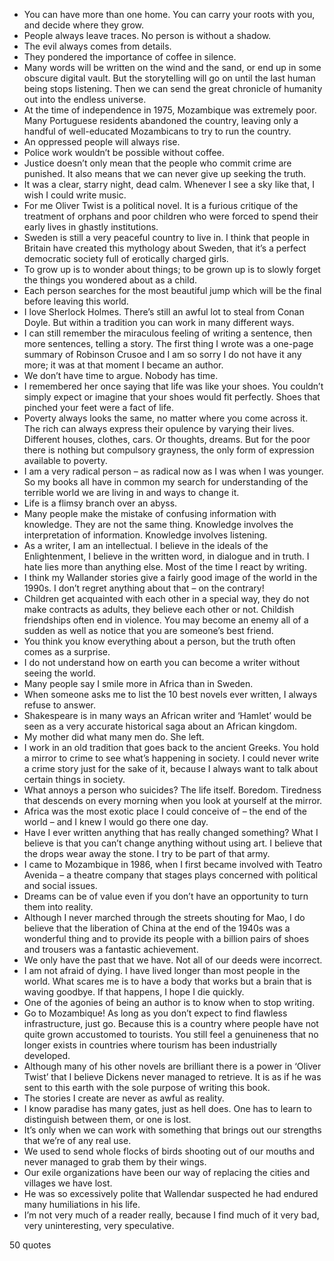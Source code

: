  - You can have more than one home. You can carry your roots with you, and decide where they grow.
 - People always leave traces. No person is without a shadow.
 - The evil always comes from details.
 - They pondered the importance of coffee in silence.
 - Many words will be written on the wind and the sand, or end up in some obscure digital vault. But the storytelling will go on until the last human being stops listening. Then we can send the great chronicle of humanity out into the endless universe.
 - At the time of independence in 1975, Mozambique was extremely poor. Many Portuguese residents abandoned the country, leaving only a handful of well-educated Mozambicans to try to run the country.
 - An oppressed people will always rise.
 - Police work wouldn’t be possible without coffee.
 - Justice doesn’t only mean that the people who commit crime are punished. It also means that we can never give up seeking the truth.
 - It was a clear, starry night, dead calm. Whenever I see a sky like that, I wish I could write music.
 - For me Oliver Twist is a political novel. It is a furious critique of the treatment of orphans and poor children who were forced to spend their early lives in ghastly institutions.
 - Sweden is still a very peaceful country to live in. I think that people in Britain have created this mythology about Sweden, that it’s a perfect democratic society full of erotically charged girls.
 - To grow up is to wonder about things; to be grown up is to slowly forget the things you wondered about as a child.
 - Each person searches for the most beautiful jump which will be the final before leaving this world.
 - I love Sherlock Holmes. There’s still an awful lot to steal from Conan Doyle. But within a tradition you can work in many different ways.
 - I can still remember the miraculous feeling of writing a sentence, then more sentences, telling a story. The first thing I wrote was a one-page summary of Robinson Crusoe and I am so sorry I do not have it any more; it was at that moment I became an author.
 - We don’t have time to argue. Nobody has time.
 - I remembered her once saying that life was like your shoes. You couldn’t simply expect or imagine that your shoes would fit perfectly. Shoes that pinched your feet were a fact of life.
 - Poverty always looks the same, no matter where you come across it. The rich can always express their opulence by varying their lives. Different houses, clothes, cars. Or thoughts, dreams. But for the poor there is nothing but compulsory grayness, the only form of expression available to poverty.
 - I am a very radical person – as radical now as I was when I was younger. So my books all have in common my search for understanding of the terrible world we are living in and ways to change it.
 - Life is a flimsy branch over an abyss.
 - Many people make the mistake of confusing information with knowledge. They are not the same thing. Knowledge involves the interpretation of information. Knowledge involves listening.
 - As a writer, I am an intellectual. I believe in the ideals of the Enlightenment, I believe in the written word, in dialogue and in truth. I hate lies more than anything else. Most of the time I react by writing.
 - I think my Wallander stories give a fairly good image of the world in the 1990s. I don’t regret anything about that – on the contrary!
 - Children get acquainted with each other in a special way, they do not make contracts as adults, they believe each other or not. Childish friendships often end in violence. You may become an enemy all of a sudden as well as notice that you are someone’s best friend.
 - You think you know everything about a person, but the truth often comes as a surprise.
 - I do not understand how on earth you can become a writer without seeing the world.
 - Many people say I smile more in Africa than in Sweden.
 - When someone asks me to list the 10 best novels ever written, I always refuse to answer.
 - Shakespeare is in many ways an African writer and ‘Hamlet’ would be seen as a very accurate historical saga about an African kingdom.
 - My mother did what many men do. She left.
 - I work in an old tradition that goes back to the ancient Greeks. You hold a mirror to crime to see what’s happening in society. I could never write a crime story just for the sake of it, because I always want to talk about certain things in society.
 - What annoys a person who suicides? The life itself. Boredom. Tiredness that descends on every morning when you look at yourself at the mirror.
 - Africa was the most exotic place I could conceive of – the end of the world – and I knew I would go there one day.
 - Have I ever written anything that has really changed something? What I believe is that you can’t change anything without using art. I believe that the drops wear away the stone. I try to be part of that army.
 - I came to Mozambique in 1986, when I first became involved with Teatro Avenida – a theatre company that stages plays concerned with political and social issues.
 - Dreams can be of value even if you don’t have an opportunity to turn them into reality.
 - Although I never marched through the streets shouting for Mao, I do believe that the liberation of China at the end of the 1940s was a wonderful thing and to provide its people with a billion pairs of shoes and trousers was a fantastic achievement.
 - We only have the past that we have. Not all of our deeds were incorrect.
 - I am not afraid of dying. I have lived longer than most people in the world. What scares me is to have a body that works but a brain that is waving goodbye. If that happens, I hope I die quickly.
 - One of the agonies of being an author is to know when to stop writing.
 - Go to Mozambique! As long as you don’t expect to find flawless infrastructure, just go. Because this is a country where people have not quite grown accustomed to tourists. You still feel a genuineness that no longer exists in countries where tourism has been industrially developed.
 - Although many of his other novels are brilliant there is a power in ‘Oliver Twist’ that I believe Dickens never managed to retrieve. It is as if he was sent to this earth with the sole purpose of writing this book.
 - The stories I create are never as awful as reality.
 - I know paradise has many gates, just as hell does. One has to learn to distinguish between them, or one is lost.
 - It’s only when we can work with something that brings out our strengths that we’re of any real use.
 - We used to send whole flocks of birds shooting out of our mouths and never managed to grab them by their wings.
 - Our exile organizations have been our way of replacing the cities and villages we have lost.
 - He was so excessively polite that Wallendar suspected he had endured many humiliations in his life.
 - I’m not very much of a reader really, because I find much of it very bad, very uninteresting, very speculative.

50 quotes